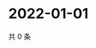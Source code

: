 # 2022-01-01

共 0 条

<!-- BEGIN WEIBO -->
<!-- 最后更新时间 Sat Jan 01 2022 02:00:36 GMT+0800 (China Standard Time) -->

<!-- END WEIBO -->
